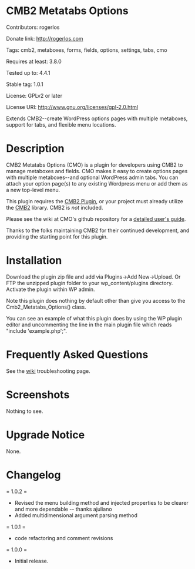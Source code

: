 # CMB2 Metatabs Options

Contributors: rogerlos

Donate link: http://rogerlos.com

Tags: cmb2, metaboxes, forms, fields, options, settings, tabs, cmo

Requires at least: 3.8.0

Tested up to: 4.4.1

Stable tag: 1.0.1

License: GPLv2 or later

License URI: http://www.gnu.org/licenses/gpl-2.0.html


Extends CMB2--create WordPress options pages with multiple metaboxes,
support for tabs, and flexible menu locations.

# Description

CMB2 Metatabs Options (CMO) is a plugin for developers using CMB2 to manage metaboxes and fields.
CMO makes it easy to create options pages with multiple metaboxes--and optional WordPress admin tabs.
You can attach your option page(s) to any existing Wordpress menu or add them as a new
top-level menu.

This plugin requires the [CMB2 Plugin](http://wordpress.org/plugins/cmb2/), or your project
must already utilize the [CMB2](https://github.com/WebDevStudios/CMB2) library. CMB2 is *not* included.

Please see the wiki at CMO's github repository for a
[detailed user's guide](https://github.com/rogerlos/cmb2-metatabs-options/wiki).

Thanks to the folks maintaining CMB2 for their continued development, and providing the
starting point for this plugin.

# Installation

Download the plugin zip file and add via Plugins->Add New->Upload. Or FTP the unzipped plugin folder to
your wp_content/plugins directory. Activate the plugin within WP admin.

Note this plugin does nothing by default other than give you access to the Cmb2_Metatabs_Options() class.

You can see an example of what this plugin does by using the WP plugin editor and uncommenting the line
in the main plugin file which reads "include 'example.php';".

# Frequently Asked Questions

See the [wiki](https://github.com/rogerlos/cmb2-metatabs-options/wiki/Troubleshooting) troubleshooting page.

# Screenshots

Nothing to see.

# Upgrade Notice

None.

# Changelog

= 1.0.2 =
* Revised the menu building method and injected properties to be clearer and more dependable -- thanks ajuliano
* Added multidimensional argument parsing method

= 1.0.1 =
* code refactoring and comment revisions

= 1.0.0 =
* Initial release.
